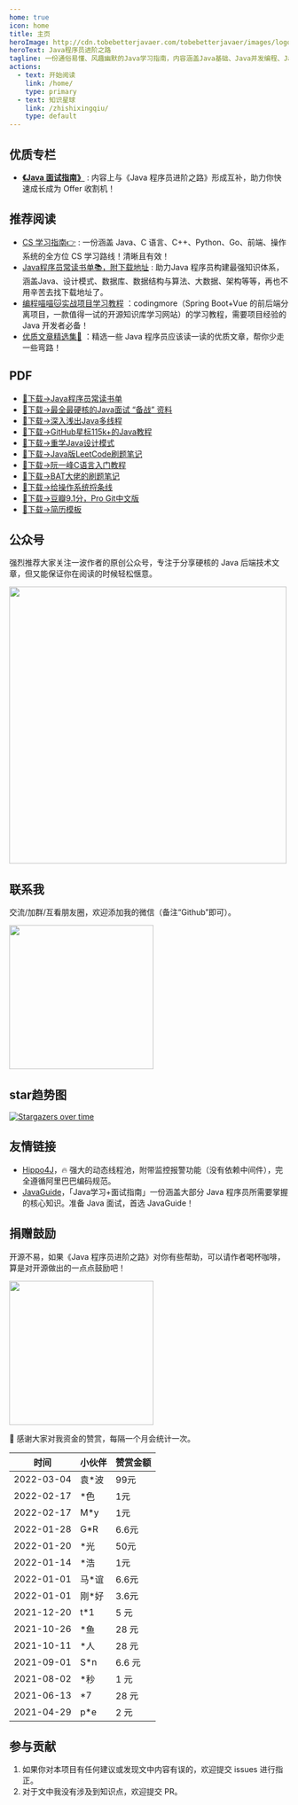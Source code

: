 ```yaml
---
home: true
icon: home
title: 主页
heroImage: http://cdn.tobebetterjavaer.com/tobebetterjavaer/images/logo.png
heroText: Java程序员进阶之路
tagline: 一份通俗易懂、风趣幽默的Java学习指南，内容涵盖Java基础、Java并发编程、Java虚拟机、Java企业级开发、Java面试等核心知识点。学Java，就认准Java程序员进阶之路😄
actions:
  - text: 开始阅读
    link: /home/
    type: primary
  - text: 知识星球
    link: /zhishixingqiu/
    type: default
---
```


## 优质专栏

- **[《Java 面试指南》](/zhishixingqiu/java-mianshi-zhinan.md)** : 内容上与《Java 程序员进阶之路》形成互补，助力你快速成长成为 Offer 收割机！

## 推荐阅读 

- [CS 学习指南👉](/xuexiluxian/) : 一份涵盖 Java、C 语言、C++、Python、Go、前端、操作系统的全方位 CS 学习路线！清晰且有效！
- [Java程序员常读书单📚，附下载地址](https://gitee.com/itwanger/JavaBooks) : 助力Java 程序员构建最强知识体系，涵盖Java、设计模式、数据库、数据结构与算法、大数据、架构等等，再也不用辛苦去找下载地址了。
- [编程喵喵🐱实战项目学习教程](https://github.com/itwanger/codingmore-learning) ：codingmore（Spring Boot+Vue 的前后端分离项目，一款值得一试的开源知识库学习网站）的学习教程，需要项目经验的 Java 开发者必备！
- [优质文章精选集📗](/nicearticle/) ：精选一些 Java 程序员应该读一读的优质文章，帮你少走一些弯路！


## PDF

- [👏下载→Java程序员常读书单](download/java.md)
- [👏下载→最全最硬核的Java面试 “备战” 资料](https://mp.weixin.qq.com/s/US5nTxbC2nYc1hWpn5Bozw)
- [👏下载→深入浅出Java多线程](https://mp.weixin.qq.com/s/pxKrjw_5NTdZfHOKCkwn8w)
- [👏下载→GitHub星标115k+的Java教程](https://mp.weixin.qq.com/s/d7Z0QoChNuP9bTwAGh2QCw)
- [👏下载→重学Java设计模式](https://mp.weixin.qq.com/s/PH5AizUAnTz0CuvJclpAKw)
- [👏下载→Java版LeetCode刷题笔记](https://mp.weixin.qq.com/s/FyoOPIMGcaeH0z5RMhxtaQ)
- [👏下载→阮一峰C语言入门教程](download/yuanyifeng-c-language.md)
- [👏下载→BAT大佬的刷题笔记](download/bat-shuati.md)
- [👏下载→给操作系统捋条线](https://mp.weixin.qq.com/s/puTGbgU7xQnRcvz5hxGBHA)
- [👏下载→豆瓣9.1分，Pro Git中文版](download/progit.md)
- [👏下载→简历模板](download/jianli.md)

## 公众号

强烈推荐大家关注一波作者的原创公众号，专注于分享硬核的 Java 后端技术文章，但又能保证你在阅读的时候轻松惬意。

<img src="http://cdn.tobebetterjavaer.com/tobebetterjavaer/images/xingbiaogongzhonghao.png" width="500px">

## 联系我

交流/加群/互看朋友圈，欢迎添加我的微信（备注“Github”即可）。

<img src="http://cdn.tobebetterjavaer.com/tobebetterjavaer/images/qing_geee.png" width="260px">
    
    
## star趋势图

[![Stargazers over time](https://starchart.cc/itwanger/toBeBetterJavaer.svg)](https://starchart.cc/itwanger/toBeBetterJavaer)


## 友情链接

- [Hippo4J](https://github.com/acmenlt/dynamic-threadpool)，🔥 强大的动态线程池，附带监控报警功能（没有依赖中间件），完全遵循阿里巴巴编码规范。
- [JavaGuide](https://github.com/Snailclimb/JavaGuide)，「Java学习+面试指南」一份涵盖大部分 Java 程序员所需要掌握的核心知识。准备 Java 面试，首选 JavaGuide！

## 捐赠鼓励

开源不易，如果《Java 程序员进阶之路》对你有些帮助，可以请作者喝杯咖啡，算是对开源做出的一点点鼓励吧！

<div align="left">
    <img src="http://cdn.tobebetterjavaer.com/tobebetterjavaer/images/weixin-zhifu.png" width="260px">
</div>

:gift_heart: 感谢大家对我资金的赞赏，每隔一个月会统计一次。

时间|小伙伴|赞赏金额
---|---|---
2022-03-04|袁*波|99元
2022-02-17|*色|1元
2022-02-17|M*y|1元
2022-01-28|G*R|6.6元
2022-01-20|*光|50元
2022-01-14|*浩|1元
2022-01-01|马*谊|6.6元
2022-01-01|刚*好|3.6元
2021-12-20|t*1|5 元
2021-10-26|*鱼|28 元
2021-10-11|*人|28 元
2021-09-01|S*n|6.6 元
2021-08-02|*秒|1 元
2021-06-13|*7| 28 元
2021-04-29|p*e|2 元



## 参与贡献

1. 如果你对本项目有任何建议或发现文中内容有误的，欢迎提交 issues 进行指正。
2. 对于文中我没有涉及到知识点，欢迎提交 PR。